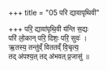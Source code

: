 +++
title = "05 परि द्यावापृथिवी"

+++
परि॒ द्यावा॑पृथि॒वी य॑न्ति स॒द्यः  
परि॑ लो॒कान् परि॒  दिशः॒ परि॒ सुवः॑ ।  
ऋ॒तस्य॒ तन्तु॑व्ँ विततव्ँ वि॒चृत्य॒  
तद् अ॑पश्य॒त् तद् अ॑भवत् प्र॒जासु॑ ॥